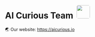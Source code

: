 <h1>AI Curious Team <img height="44px" style="border-radius: 5px; margin-bottom: -10px; margin-left: 5px" src="https://user-images.githubusercontent.com/18329471/236689925-a61b1fc0-dc9e-408d-9c23-f5936bcfa047.png"/></h1>

:earth_asia: Our website: <https://aicurious.io>
